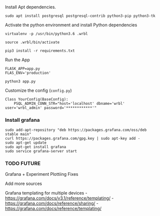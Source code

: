 

Install Apt dependencies. 

```
sudo apt install postgresql postgresql-contrib python3-pip python3-tk
```


Activate the python environment and install Python dependencies

```
virtualenv -p /usr/bin/python3.6 .wrbl

source .wrbl/bin/activate

pip3 install -r requirements.txt
```



Run the App
```
FLASK_APP=app.py
FLAS_ENV='production'

python3 app.py
```


Customize the config (`config.py`)
```
Class YourConfig(BaseConfig):
    PSQL_ADMIN_CONN_STR="host='localhost' dbname='wrbl' user='wrbl_admin' password='************'"
```

### Install grafana 

```
sudo add-apt-repository "deb https://packages.grafana.com/oss/deb stable main"
curl https://packages.grafana.com/gpg.key | sudo apt-key add -
sudo apt-get update
sudo apt-get install grafana
sudo service grafana-server start
```

### TODO FUTURE

Grafana + Experiment Plottiing Fixes

Add more sources

Grafana templating for multiple devices
    - https://grafana.com/docs/v3.1/reference/templating/
    - https://grafana.com/docs/reference/sharing/
    - https://grafana.com/docs/reference/templating/
